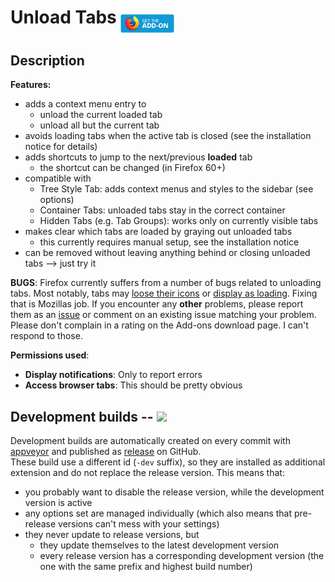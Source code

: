 
# Unload Tabs <sub><a href="https://addons.mozilla.org/firefox/addon/unload-tabs/"><img src="./images/get-ff-ext.png" width="86" height="30" style="vertical-align:middle"></a><sub>

## Description
<!-- this HTML can be copied as the AMO description -->

<strong>Features:</strong>
<ul>
	<li> adds a context menu entry to <ul>
		<li> unload the current loaded tab </li>
		<li> unload all but the current tab </li>
	</ul></li>
	<li> avoids loading tabs when the active tab is closed (see the installation notice for details) </li>
	<li> adds shortcuts to jump to the next/previous <b>loaded</b> tab <ul>
		<li> the shortcut can be changed (in Firefox 60+) </li>
	</ul></li>
	<li> compatible with <ul>
		<li> Tree Style Tab: adds context menus and styles to the sidebar (see options) </li>
		<li> Container Tabs: unloaded tabs stay in the correct container </li>
		<li> Hidden Tabs (e.g. Tab Groups): works only on currently visible tabs </li>
	</ul></li>
	<li> makes clear which tabs are loaded by graying out unloaded tabs<ul>
		<li> this currently requires manual setup, see the installation notice </li>
	</ul></li>
	<li> can be removed without leaving anything behind or closing unloaded tabs --> just try it </li>
</ul>

<b>BUGS</b>:
Firefox currently suffers from a number of bugs related to unloading tabs. Most notably, tabs may <a href="https://bugzilla.mozilla.org/show_bug.cgi?id=1450382">loose their icons</a> or <a href="https://bugzilla.mozilla.org/show_bug.cgi?id=1450371">display as loading</a>. Fixing that is Mozillas job.
If you encounter any <b>other</b> problems, please report them as an <a href="https://github.com/NiklasGollenstede/unload-tabs/issues">issue</a> or comment on an existing issue matching your problem. Please don't complain in a rating on the Add-ons download page. I can't respond to those.

<b>Permissions used</b>:<ul>
	<li> <b>Display notifications</b>: Only to report errors </li>
	<li> <b>Access browser tabs</b>: This should be pretty obvious </li>
</ul>


## Development builds -- ![](https://ci.appveyor.com/api/projects/status/github/NiklasGollenstede/unload-tabs?svg=true)

Development builds are automatically created on every commit with [appveyor](https://ci.appveyor.com/project/NiklasGollenstede/unload-tabs/history) and published as [release](https://github.com/NiklasGollenstede/epub-creator/releases) on GitHub.\
These build use a different id (`-dev` suffix), so they are installed as additional extension and do not replace the release version. This means that:
 * you probably want to disable the release version, while the development version is active
 * any options set are managed individually (which also means that pre-release versions can't mess with your settings)
 * they never update to release versions, but
    * they update themselves to the latest development version
    * every release version has a corresponding development version (the one with the same prefix and highest build number)
